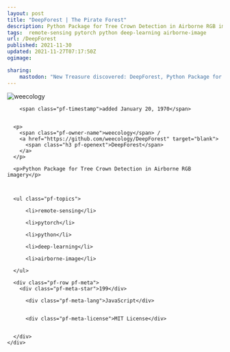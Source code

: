 ```yaml
---
layout: post
title: "DeepForest | The Pirate Forest"
description: Python Package for Tree Crown Detection in Airborne RGB imagery
tags:  remote-sensing pytorch python deep-learning airborne-image
url: /DeepForest
published: 2021-11-30
updated: 2021-11-27T07:17:50Z
ogimage: 

sharing:
    mastodon: "New Treasure discovered: DeepForest, Python Package for Tree Crown Detection in Airborne RGB imagery"
---
```


<div class="pf-night-sky-spacer">
    <div id="pf-night-sky" data-stars="199" data-owner="weecology" data-repo="DeepForest"></div>
    <div class="">
        <dialog>
            Inhalt des Dialogs
        </dialog>
    </div>
</div>

<div class="pf-ship-list">
    <div class="pf-row pf-pirate pf-small-column" data-pirate-id="kwSPJI3Iw2iypFAhXVMGp">
    <div>
      <!--<a href="https://github.com/weecology" target="blank">-->
        <div class="pf-pirate-avatar">
          <div class="pf-cross pf-clickable"  onclick="collect('kwSPJI3Iw2iypFAhXVMGp'); return false;"></div>
          <img src="https://avatars.githubusercontent.com/u/1156696?v=4" title="weecology" alt="weecology"/>
      </div>
      <!--</a>
      <div class="pf-pirate-actions">
        <a class="pf-treasure-add"  title="save in my treasure chest" onclick="collect('kwSPJI3Iw2iypFAhXVMGp'); return false;" href="#">
          <img src="./assets/coin.svg" alt="treasure"/>
        </a>
        <a class="pf-treasure-remove" onclick="throwAway('kwSPJI3Iw2iypFAhXVMGp'); return false;">remove</a>
      </div>-->
    </div>
    <div class="pf-ship">
      
        <span class="pf-timestamp">added January 20, 1970</span>
      
      
      <p>
        <span class="pf-owner-name">weecology</span> / 
        <a href="https://github.com/weecology/DeepForest" target="blank">
          <span class="h3 pf-openext">DeepForest</span>
        </a>
      </p>

      <p>Python Package for Tree Crown Detection in Airborne RGB imagery</p>

      

      <ul class="pf-topics">
        
          <li>remote-sensing</li>
        
          <li>pytorch</li>
        
          <li>python</li>
        
          <li>deep-learning</li>
        
          <li>airborne-image</li>
        
      </ul>

      <div class="pf-row pf-meta">
        <div class="pf-meta-star">199</div>
        
          <div class="pf-meta-lang">JavaScript</div>
        
        
          <div class="pf-meta-license">MIT License</div>
        
        
      </div>
    </div>
  </div>
</div>